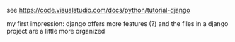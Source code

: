 see https://code.visualstudio.com/docs/python/tutorial-django

my first impression: django offers more features (?) and the files in a django project are a little more organized
